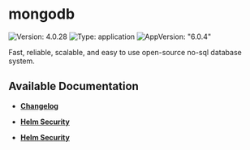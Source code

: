 # mongodb

![Version: 4.0.28](https://img.shields.io/badge/Version-4.0.28-informational?style=flat-square) ![Type: application](https://img.shields.io/badge/Type-application-informational?style=flat-square) ![AppVersion: "6.0.4"](https://img.shields.io/badge/AppVersion-"6.0.4"-informational?style=flat-square)

Fast, reliable, scalable, and easy to use open-source no-sql database system.

## Available Documentation

- [**Changelog**](CHANGELOG)

- [**Helm Security**](container-security)

- [**Helm Security**](helm-security)

